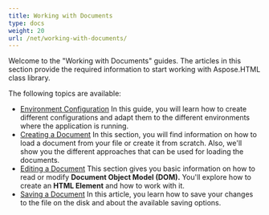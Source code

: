 ```yaml
---
title: Working with Documents
type: docs
weight: 20
url: /net/working-with-documents/
---
```


Welcome to the "Working with Documents" guides. The articles in this section provide the required information to start working with Aspose.HTML class library.

The following topics are available:

- [Environment Configuration](/html/net/environment-configuration/)
  In this guide, you will learn how to create different configurations and adapt them to the different environments where the application is running.
- [Creating a Document](/html/net/creating-a-document/)
  In this section, you will find information on how to load a document from your file or create it from scratch. Also, we'll show you the different approaches that can be used for loading the documents.
- [Editing a Document](/html/net/editing-a-document/)
  This section gives you basic information on how to read or modify **Document Object Model (DOM).** You'll explore how to create an **HTML Element** and how to work with it.
- [Saving a Document](/html/net/saving-a-document/)
  In this article, you learn how to save your changes to the file on the disk and about the available saving options.
